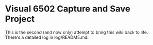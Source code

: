 # Visual 6502 Capture and Save Project

This is the second (and now only) attempt to bring this wiki back to life.
There's a detailed log in log/README.md.
